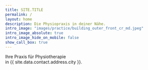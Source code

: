 ```yaml
---
title: SITE.TITLE
permalink: /
layout: home
description: Die Physiopraxis in deiner Nähe.
intro_image: "images/practice/building_outer_front_cr_md.jpeg"
intro_image_absolute: true
intro_image_hide_on_mobile: false
show_call_box: true
---
```


Ihre Praxis für Physiotherapie <span class="d-none d-lg-inline d-xl-none"><br></span>in {{ site.data.contact.address.city }}.
